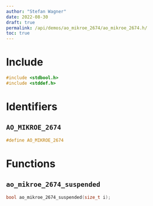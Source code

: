 ```yaml
---
author: "Stefan Wagner"
date: 2022-08-30
draft: true
permalink: /api/demos/ao_mikroe_2674/ao_mikroe_2674.h/
toc: true
---
```


# Include

```c
#include <stdbool.h>
#include <stddef.h>
```

# Identifiers

## `AO_MIKROE_2674`

```c
#define AO_MIKROE_2674
```

# Functions

## `ao_mikroe_2674_suspended`

```c
bool ao_mikroe_2674_suspended(size_t i);
```
